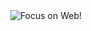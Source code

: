 <div align="center">
	<img src="https://github.com/sindresorhus/sindresorhus/raw/main/main.gif" alt="Focus on Web!">
</div>

